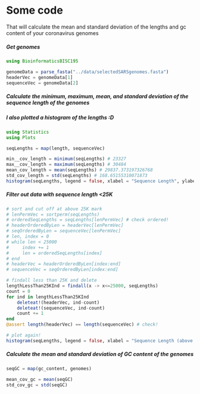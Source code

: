 # Some code
That will calculate the mean and standard deviation of the lengths and gc content of your coronavirus genomes

##### Get genomes
```julia
using BioinformaticsBISC195

genomeData = parse_fasta("../data/selectedSARSgenomes.fasta")
headerVec = genomeData[1]
sequenceVec = genomeData[2]
```

##### Calculate the minimum, maximum, mean, and standard deviation of the sequence length of the genomes
##### I also plotted a histogram of the lengths :D

```julia
using Statistics
using Plots

seqLengths = map(length, sequenceVec)

min__cov_length = minimum(seqLengths) # 23327
max__cov_length = maximum(seqLengths) # 30484
mean_cov_length = mean(seqLengths) # 29837.373197326768
std_cov_length = std(seqLengths) # 168.65155310071873
histogram(seqLengths, legend = false, xlabel = "Sequence Length", ylabel = "Number of Genomes", title = "Coronavirus Genomes By Sequence Length") # no outliers under 1000, attributes modified
```

##### Filter out data with sequence length <25K
```julia
# sort and cut off at above 25K mark
# lenPermVec = sortperm(seqLengths)
# orderedSeqLengths = seqLengths[lenPermVec] # check ordered!
# headerOrderedByLen = headerVec[lenPermVec]
# seqOrderedByLen = sequenceVec[lenPermVec]
# len, index = 0
# while len < 25000
#     index += 1
#     len = orderedSeqLengths[index]
# end
# headerVec = headerOrderedByLen[index:end]
# sequenceVec = seqOrderedByLen[index:end]

# findall less than 25K and delete
lengthLessThan25KInd = findall(x -> x<=25000, seqLengths)
count = 0
for ind in lengthLessThan25KInd
    deleteat!(headerVec, ind-count)
    deleteat!(sequenceVec, ind-count)
    count += 1
end
@assert length(headerVec) == length(sequenceVec) # check!

# plot again!
histogram(seqLengths, legend = false, xlabel = "Sequence Length (above 25K)", ylabel = "Number of Genomes", title = "Coronavirus Genomes By Sequence Length")
```

##### Calculate the mean and standard deviation of GC content of the genomes

```julia
seqGC = map(gc_content, genomes)

mean_cov_gc = mean(seqGC)
std_cov_gc = std(seqGC)
```